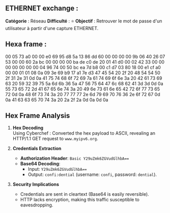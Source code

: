 ## ETHERNET exchange : 

**Catégorie** : Réseau 
**Difficulté** : ⭐
**Objectif** : Retrouver le mot de passe d'un utilisateur à partir d'une capture ETHERNET.

## Hexa frame : 


00 05 73 a0 00 00 e0 69 95 d8 5a 13 86 dd 60 00
00 00 00 9b 06 40 26 07 53 00 00 60 2a bc 00 00
00 00 ba de c0 de 20 01 41 d0 00 02 42 33 00 00
00 00 00 00 00 04 96 74 00 50 bc ea 7d b8 00 c1
d7 03 80 18 00 e1 cf a0 00 00 01 01 08 0a 09 3e
69 b9 17 a1 7e d3 47 45 54 20 2f 20 48 54 54 50
2f 31 2e 31 0d 0a 41 75 74 68 6f 72 69 7a 61 74
69 6f 6e 3a 20 42 61 73 69 63 20 59 32 39 75 5a
6d 6b 36 5a 47 56 75 64 47 6c 68 62 41 3d 3d 0d
0a 55 73 65 72 2d 41 67 65 6e 74 3a 20 49 6e 73
61 6e 65 42 72 6f 77 73 65 72 0d 0a 48 6f 73 74
3a 20 77 77 77 2e 6d 79 69 70 76 36 2e 6f 72 67
0d 0a 41 63 63 65 70 74 3a 20 2a 2f 2a 0d 0a 0d
0a

## Hex Frame Analysis

1. **Hex Decoding**  
   Using Cyberchef : Converted the hex payload to ASCII, revealing an HTTP/1.1 GET request to `www.myipv6.org`.

2. **Credentials Extraction**  
   - **Authorization Header**: `Basic Y29uZmk6ZGVudGlhbA==`  
   - **Base64 Decoding**:  
     - Input: `Y29uZmk6ZGVudGlhbA==`  
     - Output: `confi:dential` (username: `confi`, password: `dential`).

3. **Security Implications**  
   - Credentials are sent in cleartext (Base64 is easily reversible).  
   - HTTP lacks encryption, making this traffic susceptible to eavesdropping.

